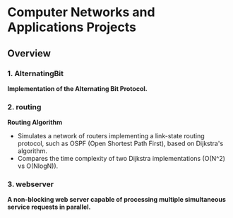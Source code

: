 # Computer Networks and Applications Projects

## Overview

### 1. AlternatingBit
**Implementation of the Alternating Bit Protocol.**

### 2. routing
**Routing Algorithm**
- Simulates a network of routers implementing a link-state routing protocol, such as OSPF (Open Shortest Path First), based on Dijkstra's algorithm.
- Compares the time complexity of two Dijkstra implementations (O(N^2) vs O(NlogN)).

### 3. webserver
**A non-blocking web server capable of processing multiple simultaneous service requests in parallel.**

